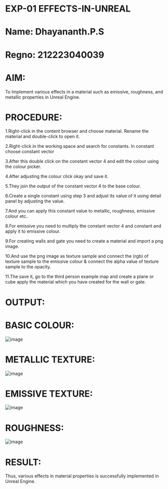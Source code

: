 # EXP-01 EFFECTS-IN-UNREAL
# Name: Dhayananth.P.S
# Regno: 212223040039
# AIM:
To Implement various effects in a material such as emissive, roughness, and metallic properties in Unreal Engine.

# PROCEDURE:
1.Right-click in the content browser and choose material. Rename the material and double-click to open it.

2.Right-click in the working space and search for constants. In constant choose constant vector

3.After this double click on the constant vector 4 and edit the colour using the colour picker.

4.After adjusting the colour click okay and save it.

5.They join the output of the constant vector 4 to the base colour.

6.Create a single constant using step 3 and adjust its value of it using detail panel by adjusting the value.

7.And you can apply this constant value to metallic, roughness, emissive colour etc..

8.For emissive you need to multiply the constant vector 4 and constant and apply it to emissive colour.

9.For creating walls and gate you need to create a material and import a png image.

10.And use the png image as texture sample and connect the (rgb) of texture sample to the emissive colour & connect the alpha value of texture sample to the opacity.

11.The save it, go to the third person example map and create a plane or cube apply the material which you have created for the wall or gate.

# OUTPUT:
# BASIC COLOUR:
![image](https://github.com/user-attachments/assets/e5afe667-8b54-4c47-ac07-c625cd5c258b)


# METALLIC TEXTURE:
![image](https://github.com/user-attachments/assets/b7aeb0e0-44bd-48bb-bba6-1d408cfad6f5)


# EMISSIVE TEXTURE:
![image](https://github.com/user-attachments/assets/a27b6892-b2f8-4a0a-9b0e-d1ceb7e7d693)


# ROUGHNESS:
![image](https://github.com/user-attachments/assets/4ab6cf0e-aca7-4521-9a12-c04ccaa9cedc)


# RESULT:
Thus, various effects in material properties is successfully implemented in Unreal Engine.
